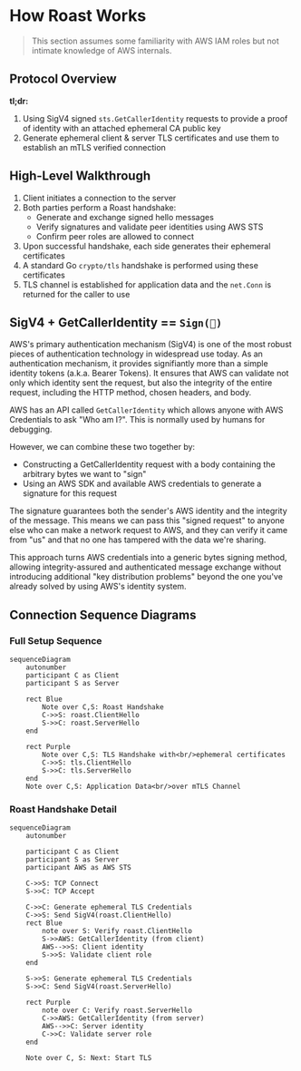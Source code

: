 # How Roast Works

> This section assumes some familiarity with AWS IAM roles but not intimate knowledge of AWS internals.

## Protocol Overview

**tl;dr:**

1. Using SigV4 signed `sts.GetCallerIdentity` requests to provide a proof of identity with an attached ephemeral CA public key
2. Generate ephemeral client & server TLS certificates and use them to establish an mTLS verified connection

## High-Level Walkthrough

1. Client initiates a connection to the server
2. Both parties perform a Roast handshake:
   - Generate and exchange signed hello messages
   - Verify signatures and validate peer identities using AWS STS
   - Confirm peer roles are allowed to connect
3. Upon successful handshake, each side generates their ephemeral certificates
4. A standard Go `crypto/tls` handshake is performed using these certificates
5. TLS channel is established for application data and the `net.Conn` is
   returned for the caller to use

## SigV4 + GetCallerIdentity == `Sign(🥳)`

AWS's primary authentication mechanism (SigV4) is one of the most robust pieces of authentication technology in widespread use today. As an authentication mechanism, it provides signifiantly more than a simple identity tokens (a.k.a. Bearer Tokens). It ensures that AWS can validate not only which identity sent the request, but also the integrity of the entire request, including the HTTP method, chosen headers, and body.

AWS has an API called `GetCallerIdentity` which allows anyone with AWS Credentials to ask "Who am I?". This is normally used by humans for debugging.

However, we can combine these two together by:

- Constructing a GetCallerIdentity request with a body containing the arbitrary bytes we want to "sign"
- Using an AWS SDK and available AWS credentials to generate a signature for this request

The signature guarantees both the sender's AWS identity and the integrity of the message. This means we can pass this "signed request" to anyone else who can make a network request to AWS, and they can verify it came from "us" and that no one has tampered with the data we're sharing.

This approach turns AWS credentials into a generic bytes signing method, allowing integrity-assured and authenticated message exchange without introducing additional "key distribution problems" beyond the one you've already solved by using AWS's identity system.

## Connection Sequence Diagrams

### Full Setup Sequence

```mermaid
sequenceDiagram
    autonumber
    participant C as Client
    participant S as Server

    rect Blue
        Note over C,S: Roast Handshake
        C->>S: roast.ClientHello
        S->>C: roast.ServerHello
    end

    rect Purple
        Note over C,S: TLS Handshake with<br/>ephemeral certificates
        C->>S: tls.ClientHello
        S->>C: tls.ServerHello
    end
    Note over C,S: Application Data<br/>over mTLS Channel
```

### Roast Handshake Detail

```mermaid
sequenceDiagram
    autonumber

    participant C as Client
    participant S as Server
    participant AWS as AWS STS

    C->>S: TCP Connect
    S->>C: TCP Accept

    C->>C: Generate ephemeral TLS Credentials
    C->>S: Send SigV4(roast.ClientHello)
    rect Blue
        note over S: Verify roast.ClientHello
        S->>AWS: GetCallerIdentity (from client)
        AWS-->>S: Client identity
        S->>S: Validate client role
    end

    S->>S: Generate ephemeral TLS Credentials
    S->>C: Send SigV4(roast.ServerHello)

    rect Purple
        note over C: Verify roast.ServerHello
        C->>AWS: GetCallerIdentity (from server)
        AWS-->>C: Server identity
        C->>C: Validate server role
    end

    Note over C, S: Next: Start TLS
```
